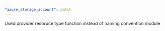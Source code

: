 ```yaml
---
"azure_storage_account": patch
---
```


Used provider resoruce type function instead of naming convention module
